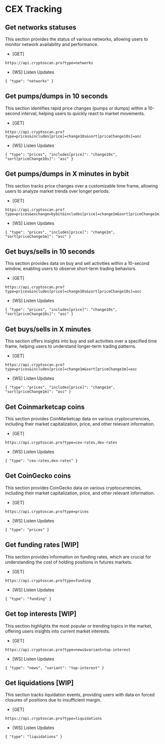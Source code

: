 # CEX Tracking

## Get networks statuses

This section provides the status of various networks, allowing users to monitor network availability and performance.

- [GET]

```
https://api.cryptoscan.pro?type=networks
```

- [WS] Listen Updates

```
{ "type": "networks" }
```

## Get pumps/dumps in 10 seconds

This section identifies rapid price changes (pumps or dumps) within a 10-second interval, helping users to quickly react to market movements.

- [GET]

```
https://api.cryptoscan.pro?type=prices&includes[price]=change10s&sort[priceChange10s]=asc
```

- [WS] Listen Updates

```
{ "type": "prices", "includes[price]": "change10s", "sort[priceChange10s]": "asc" }
```

## Get pumps/dumps in X minutes in bybit

This section tracks price changes over a customizable time frame, allowing users to analyze market trends over longer periods.

- [GET]

```
https://api.cryptoscan.pro?type=prices&exchange=bybit&includes[price]=change1m&sort[priceChange1m]=asc
```

- [WS] Listen Updates

```
{ "type": "prices", "includes[price]": "change1m", "sort[priceChange1m]": "asc" }
```

## Get buys/sells in 10 seconds

This section provides data on buy and sell activities within a 10-second window, enabling users to observe short-term trading behaviors.

- [GET]

```
https://api.cryptoscan.pro?type=prices&includes[price]=change10s&sort[priceChange10s]=asc
```

- [WS] Listen Updates

```
{ "type": "prices", "includes[price]": "change10s", "sort[priceChange10s]": "asc" }
```

## Get buys/sells in X minutes

This section offers insights into buy and sell activities over a specified time frame, helping users to understand longer-term trading patterns.

- [GET]

```
https://api.cryptoscan.pro?type=prices&includes[price]=change1m&sort[priceChange1m]=asc
```

- [WS] Listen Updates

```
{ "type": "prices", "includes[price]": "change1m", "sort[priceChange1m]": "asc" }
```

## Get Coinmarketcap coins

This section provides CoinMarketcap data on various cryptocurrencies, including their market capitalization, price, and other relevant information.

- [GET]

```
https://api.cryptoscan.pro?type=cex-rates,dex-rates
```

- [WS] Listen Updates

```
{ "type": "cex-rates,dex-rates" }
```

## Get CoinGecko coins

This section provides CoinGecko data on various cryptocurrencies, including their market capitalization, price, and other relevant information.

- [GET]

```
https://api.cryptoscan.pro?type=prices
```

- [WS] Listen Updates

```
{ "type": "prices" }
```


## Get funding rates [WIP]

This section provides information on funding rates, which are crucial for understanding the cost of holding positions in futures markets.

- [GET]

```
https://api.cryptoscan.pro?type=funding
```

- [WS] Listen Updates

```
{ "type": "funding" }
```

## Get top interests [WIP]

This section highlights the most popular or trending topics in the market, offering users insights into current market interests.

- [GET]

```
https://api.cryptoscan.pro?type=news&variant=top-interest
```

- [WS] Listen Updates

```
{ "type": "news", "variant": "top-interest" }
```

## Get liquidations [WIP]

This section tracks liquidation events, providing users with data on forced closures of positions due to insufficient margin.

- [GET]

```
https://api.cryptoscan.pro?type=liquidations
```

- [WS] Listen Updates

```
{ "type": "liquidations" }
```
